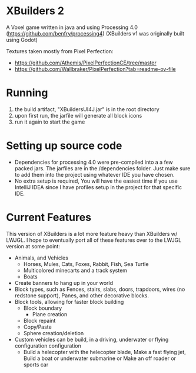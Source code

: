 <!--
![screenshot (3).png](./assets/screenshots/city2.png)
-->
# XBuilders 2
A Voxel game written in java and using Processing 4.0 (https://github.com/benfry/processing4)
(XBuilders v1 was originally built using Godot) 

Textures taken mostly from Pixel Perfection:
* https://github.com/Athemis/PixelPerfectionCE/tree/master
* https://github.com/Wallbraker/PixelPerfection?tab=readme-ov-file

# Running
1. the build artifact, "XBuildersUI4J.jar" is in the root directory
2. upon first run, the jarfile will generate all block icons
3. run it again to start the game

# Setting up source code
* Dependencies for processing 4.0 were pre-compiled into a a few packed jars. The jarfiles are in the /dependencies folder. Just make sure to add them into the project using whatever IDE you have chosen.
* No extra setup is required, You will have the easiest time if you use IntelliJ IDEA since I have profiles setup in the project for that specific IDE.

# Current Features
This version of XBuilders is a lot more feature heavy than XBuilders w/ LWJGL. I hope to eventually port all of these features over to the LWJGL version at some point:

* Animals, and Vehicles
  * Horses, Mules, Cats, Foxes, Rabbit, Fish, Sea Turtle
  * Multicolored minecarts and a track system
  * Boats
* Create banners to hang up in your world
* Block types, such as Fences, stairs, slabs, doors, trapdoors, wires (no redstone support), Panes, and other decorative blocks.
* Block tools, allowing for faster block building
  * Block boundary
    * Plane creation
  * Block repaint
  * Copy/Paste
  * Sphere creation/deletion
* Custom vehicles can be build, in a driving, underwater or flying configuration configuration
  * Build a helecopter with the helecopter blade, Make a fast flying jet, Build a boat or underwater submarine or Make an off roader or sports car

<!--
# Screenshots

A wide range of blocks are available:

![ingame.png](./assets/screenshots/ingame.png)

Custom vehicles can be built:

![screenshot (7).png](./assets/screenshots/vehicle1.png)

The game allows blocks to be set as boundaries. Spheres can be created using block tools:

![screenshot10.png](./assets/screenshots/screenshot10.png)

torchligt is supported: torches, candles and lamps:

![screenshot (3).png](./assets/screenshots/house2.png)

The game has a few speces of animals that can be spawned anywhere:

![screenshot (7).png](./assets/screenshots/sea2.png)

Minecarts can be used as a railroad system in your very own city!

![screenshot (3).png](./assets/screenshots/city4.png)

The default terrain has 6 biomes!

![screenshot (5).png](./assets/screenshots/home.png)
-->